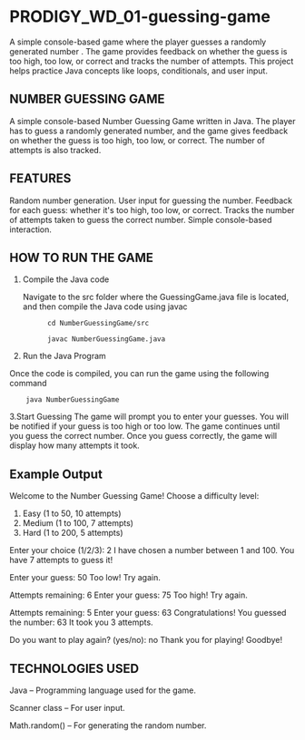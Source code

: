 # PRODIGY_WD_01-guessing-game
A simple console-based game where the player guesses a randomly generated number . The game provides feedback on whether the guess is too high, too low, or correct and tracks the number of attempts. This project helps practice Java concepts like loops, conditionals, and user input.


## NUMBER GUESSING GAME

A simple console-based Number Guessing Game written in Java. The player has to guess a randomly generated number, and the game gives feedback on whether the guess is too high, too low, or correct. The number of attempts is also tracked.

## FEATURES

Random number generation.
User input for guessing the number.
Feedback for each guess: whether it's too high, too low, or correct.
Tracks the number of attempts taken to guess the correct number.
Simple console-based interaction.

## HOW TO RUN THE GAME

1. Compile the Java code

    Navigate to the src folder where the GuessingGame.java file is located, and then compile the Java code using javac
   
             cd NumberGuessingGame/src
   
             javac NumberGuessingGame.java
3. Run the Java Program

Once the code is compiled, you can run the game using the following command

        java NumberGuessingGame

3.Start Guessing
The game will prompt you to enter your guesses.
You will be notified if your guess is too high or too low.
The game continues until you guess the correct number.
Once you guess correctly, the game will display how many attempts it took.

## Example Output
Welcome to the Number Guessing Game!
Choose a difficulty level:
1. Easy (1 to 50, 10 attempts)
2. Medium (1 to 100, 7 attempts)
3. Hard (1 to 200, 5 attempts)

Enter your choice (1/2/3): 2
I have chosen a number between 1 and 100.
You have 7 attempts to guess it!

Enter your guess: 50
Too low! Try again.

Attempts remaining: 6
Enter your guess: 75
Too high! Try again.

Attempts remaining: 5
Enter your guess: 63
Congratulations! You guessed the number: 63
It took you 3 attempts.

Do you want to play again? (yes/no): no
Thank you for playing! Goodbye!

## TECHNOLOGIES USED

Java – Programming language used for the game.

Scanner class – For user input.

Math.random() – For generating the random number.






